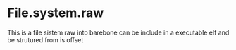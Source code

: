 # File.system.raw
This is a file sistem raw into barebone can be include in a executable elf and be strutured from is offset
